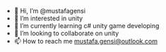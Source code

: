 - 👋 Hi, I’m @mustafagensi
- 👀 I’m interested in unity
- 🌱 I’m currently learning c# unity game developing  
- 💞️ I’m looking to collaborate on unity 
- 📫 How to reach me mustafa.gensi@outlook.com

<!---
mustafagensi/mustafagensi is a ✨ special ✨ repository because its `README.md` (this file) appears on your GitHub profile.
You can click the Preview link to take a look at your changes.
--->

